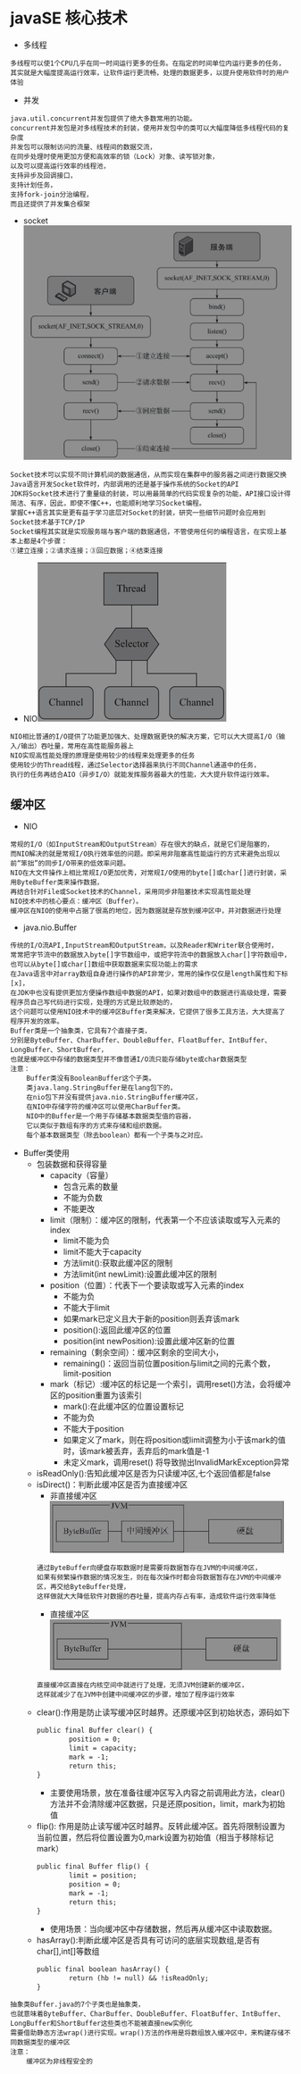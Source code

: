 # javaSE 核心技术
- 多线程
```text
多线程可以使1个CPU几乎在同一时间运行更多的任务。在指定的时间单位内运行更多的任务，
其实就是大幅度提高运行效率，让软件运行更流畅，处理的数据更多，以提升使用软件时的用户体验
```
- 并发
```text
java.util.concurrent并发包提供了绝大多数常用的功能。
concurrent并发包是对多线程技术的封装，使用并发包中的类可以大幅度降低多线程代码的复杂度
并发包可以限制访问的流量、线程间的数据交流，
在同步处理时使用更加方便和高效率的锁（Lock）对象、读写锁对象，
以及可以提高运行效率的线程池，
支持异步及回调接口，
支持计划任务，
支持fork-join分治编程，
而且还提供了并发集合框架
```
- socket![image](../../../../../../resources/img/socket.png)
```text
Socket技术可以实现不同计算机间的数据通信，从而实现在集群中的服务器之间进行数据交换
Java语言开发Socket软件时，内部调用的还是基于操作系统的Socket的API
JDK将Socket技术进行了重量级的封装，可以用最简单的代码实现复杂的功能，API接口设计得简洁、有序，因此，即使不懂C++，也能顺利地学习Socket编程。
掌握C++语言其实是更有益于学习底层对Socket的封装，研究一些细节问题时会应用到
Socket技术基于TCP/IP
Socket编程其实就是实现服务端与客户端的数据通信，不管使用任何的编程语言，在实现上基本上都是4个步骤：
①建立连接；②请求连接；③回应数据；④结束连接
```
- NIO![image](../../../../../../resources/img/nio.png)
```text
NIO相比普通的I/O提供了功能更加强大、处理数据更快的解决方案，它可以大大提高I/O（输入/输出）吞吐量，常用在高性能服务器上
NIO实现高性能处理的原理是使用较少的线程来处理更多的任务
使用较少的Thread线程，通过Selector选择器来执行不同Channel通道中的任务，
执行的任务再结合AIO（异步I/O）就能发挥服务器最大的性能，大大提升软件运行效率。
```
## 缓冲区
- NIO
```text
常规的I/O（如InputStream和OutputStream）存在很大的缺点，就是它们是阻塞的，
而NIO解决的就是常规I/O执行效率低的问题。即采用非阻塞高性能运行的方式来避免出现以前“笨拙”的同步I/O带来的低效率问题。
NIO在大文件操作上相比常规I/O更加优秀，对常规I/O使用的byte[]或char[]进行封装，采用ByteBuffer类来操作数据，
再结合针对File或Socket技术的Channel，采用同步非阻塞技术实现高性能处理
NIO技术中的核心要点：缓冲区（Buffer）。
缓冲区在NIO的使用中占据了很高的地位，因为数据就是存放到缓冲区中，并对数据进行处理
```
- java.nio.Buffer
```text
传统的I/O流API,InputStream和OutputStream，以及Reader和Writer联合使用时，
常常把字节流中的数据放入byte[]字节数组中，或把字符流中的数据放入char[]字符数组中，也可以从byte[]或char[]数组中获取数据来实现功能上的需求
在Java语言中对array数组自身进行操作的API非常少，常用的操作仅仅是length属性和下标[x]，
在JDK中也没有提供更加方便操作数组中数据的API，如果对数组中的数据进行高级处理，需要程序员自己写代码进行实现，处理的方式是比较原始的，
这个问题可以使用NIO技术中的缓冲区Buffer类来解决，它提供了很多工具方法，大大提高了程序开发的效率。
Buffer类是一个抽象类，它具有7个直接子类，
分别是ByteBuffer、CharBuffer、DoubleBuffer、FloatBuffer、IntBuffer、LongBuffer、ShortBuffer，
也就是缓冲区中存储的数据类型并不像普通I/O流只能存储byte或char数据类型
注意：
    Buffer类没有BooleanBuffer这个子类。
    类java.lang.StringBuffer是在lang包下的，
    在nio包下并没有提供java.nio.StringBuffer缓冲区，
    在NIO中存储字符的缓冲区可以使用CharBuffer类。
    NIO中的Buffer是一个用于存储基本数据类型值的容器，
    它以类似于数组有序的方式来存储和组织数据。
    每个基本数据类型（除去boolean）都有一个子类与之对应。
```
- Buffer类使用
    - 包装数据和获得容量
        - capacity（容量）
            - 包含元素的数量
            - 不能为负数
            - 不能更改
        - limit（限制）：缓冲区的限制，代表第一个不应该读取或写入元素的index
            - limit不能为负
            - limit不能大于capacity
            - 方法limit():获取此缓冲区的限制
            - 方法limit(int newLimit):设置此缓冲区的限制
        - position（位置）：代表下一个要读取或写入元素的index
            - 不能为负
            - 不能大于limit
            - 如果mark已定义且大于新的position则丢弃该mark
            - position():返回此缓冲区的位置
            - position(int newPosition):设置此缓冲区新的位置
        - remaining（剩余空间）：缓冲区剩余的空间大小，
            - remaining()：返回当前位置position与limit之间的元素个数，limit-position
        - mark（标记）:缓冲区的标记是一个索引，调用reset()方法，会将缓冲区的position重置为该索引
            - mark():在此缓冲区的位置设置标记
            - 不能为负
            - 不能大于position
            - 如果定义了mark，则在将position或limit调整为小于该mark的值时，该mark被丢弃，丢弃后的mark值是-1
            - 未定义mark，调用reset() 将导致抛出InvalidMarkException异常
    - isReadOnly():告知此缓冲区是否为只读缓冲区,七个返回值都是false
    - isDirect()：判断此缓冲区是否为直接缓冲区
        - 非直接缓冲区![image](../../../../../../resources/img/非直接缓冲区.png)
        ```text
        通过ByteBuffer向硬盘存取数据时是需要将数据暂存在JVM的中间缓冲区，
        如果有频繁操作数据的情况发生，则在每次操作时都会将数据暂存在JVM的中间缓冲区，再交给ByteBuffer处理，
        这样做就大大降低软件对数据的吞吐量，提高内存占有率，造成软件运行效率降低
        ```
        - 直接缓冲区![image](../../../../../../resources/img/直接缓冲区.png)
        ```text
        直接缓冲区直接在内核空间中就进行了处理，无须JVM创建新的缓冲区，
        这样就减少了在JVM中创建中间缓冲区的步骤，增加了程序运行效率
        ```
    - clear():作用是防止读写缓冲区时越界。还原缓冲区到初始状态，源码如下
        ```text
        public final Buffer clear() {
                position = 0;
                limit = capacity;
                mark = -1;
                return this;
        }   
        ```
       - 主要使用场景，放在准备往缓冲区写入内容之前调用此方法，clear() 方法并不会清除缓冲区数据，只是还原position，limit，mark为初始值
    - flip(): 作用是防止读写缓冲区时越界。反转此缓冲区。首先将限制设置为当前位置，然后将位置设置为0,mark设置为初始值（相当于移除标记mark）
        ```text
        public final Buffer flip() {
                limit = position;
                position = 0;
                mark = -1;
                return this;
        }  
        ```
      - 使用场景：当向缓冲区中存储数据，然后再从缓冲区中读取数据。
    - hasArray():判断此缓冲区是否具有可访问的底层实现数组,是否有char[],int[]等数组
        ```text
        public final boolean hasArray() {
                return (hb != null) && !isReadOnly;
        }
        ```
      
```text
抽象类Buffer.java的7个子类也是抽象类，
也就意味着ByteBuffer、CharBuffer、DoubleBuffer、FloatBuffer、IntBuffer、LongBuffer和ShortBuffer这些类也不能被直接new实例化
需要借助静态方法wrap()进行实现。wrap()方法的作用是将数组放入缓冲区中，来构建存储不同数据类型的缓冲区
注意：
    缓冲区为非线程安全的

```